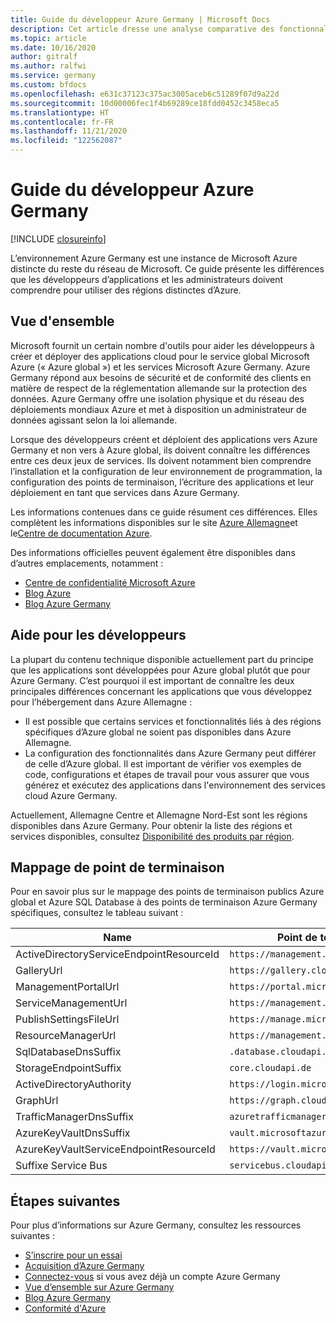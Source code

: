 ```yaml
---
title: Guide du développeur Azure Germany | Microsoft Docs
description: Cet article dresse une analyse comparative des fonctionnalités et fournit des conseils pour le développement d’applications pour Azure Germany.
ms.topic: article
ms.date: 10/16/2020
author: gitralf
ms.author: ralfwi
ms.service: germany
ms.custom: bfdocs
ms.openlocfilehash: e631c37123c375ac3005aceb6c51289f07d9a22d
ms.sourcegitcommit: 10d00006fec1f4b69289ce18fdd0452c3458eca5
ms.translationtype: HT
ms.contentlocale: fr-FR
ms.lasthandoff: 11/21/2020
ms.locfileid: "122562087"
---
```

# <a name="azure-germany-developer-guide"></a>Guide du développeur Azure Germany

[!INCLUDE [closureinfo](../../includes/germany-closure-info.md)]

L’environnement Azure Germany est une instance de Microsoft Azure distincte du reste du réseau de Microsoft. Ce guide présente les différences que les développeurs d’applications et les administrateurs doivent comprendre pour utiliser des régions distinctes d’Azure.

## <a name="overview"></a>Vue d'ensemble
Microsoft fournit un certain nombre d'outils pour aider les développeurs à créer et déployer des applications cloud pour le service global Microsoft Azure (« Azure global ») et les services Microsoft Azure Germany. Azure Germany répond aux besoins de sécurité et de conformité des clients en matière de respect de la réglementation allemande sur la protection des données. Azure Germany offre une isolation physique et du réseau des déploiements mondiaux Azure et met à disposition un administrateur de données agissant selon la loi allemande.

Lorsque des développeurs créent et déploient des applications vers Azure Germany et non vers à Azure global, ils doivent connaître les différences entre ces deux jeux de services. Ils doivent notamment bien comprendre l’installation et la configuration de leur environnement de programmation, la configuration des points de terminaison, l’écriture des applications et leur déploiement en tant que services dans Azure Germany.

Les informations contenues dans ce guide résument ces différences. Elles complètent les informations disponibles sur le site [Azure Allemagne](https://azure.microsoft.com/overview/clouds/germany/ "Azure Allemagne")et le[Centre de documentation Azure](https://azure.microsoft.com/documentation/). 

Des informations officielles peuvent également être disponibles dans d’autres emplacements, notamment :
* [Centre de confidentialité Microsoft Azure](https://azure.microsoft.com/support/trust-center/ "Centre de gestion de la confidentialité Microsoft Azure") 
* [Blog Azure](https://azure.microsoft.com/blog/ "Blog Azure")
* [Blog Azure Germany](/archive/blogs/azuregermany/ "Blog Azure Germany")

## <a name="guidance-for-developers"></a>Aide pour les développeurs
La plupart du contenu technique disponible actuellement part du principe que les applications sont développées pour Azure global plutôt que pour Azure Germany. C’est pourquoi il est important de connaître les deux principales différences concernant les applications que vous développez pour l’hébergement dans Azure Allemagne :

* Il est possible que certains services et fonctionnalités liés à des régions spécifiques d’Azure global ne soient pas disponibles dans Azure Allemagne.
* La configuration des fonctionnalités dans Azure Germany peut différer de celle d’Azure global. Il est important de vérifier vos exemples de code, configurations et étapes de travail pour vous assurer que vous générez et exécutez des applications dans l'environnement des services cloud Azure Germany.

Actuellement, Allemagne Centre et Allemagne Nord-Est sont les régions disponibles dans Azure Germany. Pour obtenir la liste des régions et services disponibles, consultez [Disponibilité des produits par région](https://azure.microsoft.com/regions/services).


## <a name="endpoint-mapping"></a>Mappage de point de terminaison
Pour en savoir plus sur le mappage des points de terminaison publics Azure global et Azure SQL Database à des points de terminaison Azure Germany spécifiques, consultez le tableau suivant :

| Name | Point de terminaison Azure Germany |
| --- | --- |
| ActiveDirectoryServiceEndpointResourceId | `https://management.core.cloudapi.de/` |
| GalleryUrl                               | `https://gallery.cloudapi.de/` |
| ManagementPortalUrl                      | `https://portal.microsoftazure.de/` |
| ServiceManagementUrl                     | `https://management.core.cloudapi.de/` |
| PublishSettingsFileUrl                   | `https://manage.microsoftazure.de/publishsettings/index` |
| ResourceManagerUrl                       | `https://management.microsoftazure.de/` |
| SqlDatabaseDnsSuffix                     | `.database.cloudapi.de` |
| StorageEndpointSuffix                    | `core.cloudapi.de` |
| ActiveDirectoryAuthority                 | `https://login.microsoftonline.de/` |
| GraphUrl                                 | `https://graph.cloudapi.de/` |
| TrafficManagerDnsSuffix                  | `azuretrafficmanager.de` |
| AzureKeyVaultDnsSuffix                   | `vault.microsoftazure.de` |
| AzureKeyVaultServiceEndpointResourceId   | `https://vault.microsoftazure.de` |
| Suffixe Service Bus                       | `servicebus.cloudapi.de` |


## <a name="next-steps"></a>Étapes suivantes
Pour plus d’informations sur Azure Germany, consultez les ressources suivantes :

* [S’inscrire pour un essai](https://azure.microsoft.com/free/germany/)
* [Acquisition d’Azure Germany](https://azure.microsoft.com/overview/clouds/germany/)
* [Connectez-vous](https://portal.microsoftazure.de/) si vous avez déjà un compte Azure Germany
* [Vue d’ensemble sur Azure Germany](./germany-welcome.md)
* [Blog Azure Germany](/archive/blogs/azuregermany/)
* [Conformité d'Azure](https://www.microsoft.com/en-us/trustcenter/compliance/complianceofferings)